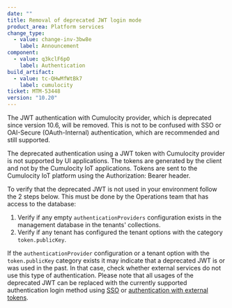 ```yaml
---
date: ""
title: Removal of deprecated JWT login mode
product_area: Platform services
change_type:
  - value: change-inv-3bw8e
    label: Announcement
component:
  - value: q3kclF6pO
    label: Authentication
build_artifact:
  - value: tc-QHwMfWtBk7
    label: cumulocity
ticket: MTM-53448
version: "10.20"
---
```

The JWT authentication with Cumulocity provider, which is deprecated since version 10.6, will be removed.
This is not to be confused with SSO or OAI-Secure (OAuth-Internal) authentication, which are recommended and still supported.

The deprecated authentication using a JWT token with Cumulocity provider is not supported by UI applications. The tokens are generated by the client and not by the Cumulocity IoT applications.
Tokens are sent to the Cumulocity IoT platform using the Authorization: Bearer header.

To verify that the deprecated JWT is not used in your environment follow the 2 steps below. This must be done by the Operations team that has access to the database:

1. Verify if any empty `authenticationProviders` configuration exists in the management database in the tenants' collections.
2. Verify if any tenant has configured the tenant options with the category `token.publicKey`.

If the `authenticationProvider` configuration or a tenant option with the `token.publicKey` category exists it may indicate that a deprecated JWT is or was used in the past.
In that case, check whether external services do not use this type of authentication.
Please note that all usages of the deprecated JWT can be replaced with the currently supported authentication login method
using [SSO](/authentication/sso/) or [authentication with external tokens](/authentication/basic-settings/#token-generation-with-oai-secure).